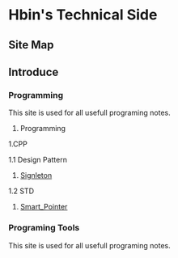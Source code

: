 # Hbin's Technical Side

## Site Map 
## Introduce 
### Programming 
This site is used for all usefull programing notes.

1. Programming

1.CPP
 
1.1 Design Pattern
1. [Signleton](Programming/CPP/Design_Pattern/singleton.md)

1.2 STD
1. [Smart_Pointer](Programming/CPP/STD/SmartPointer/smart_pointer.md)

### Programing Tools
This site is used for all usefull programing notes.
